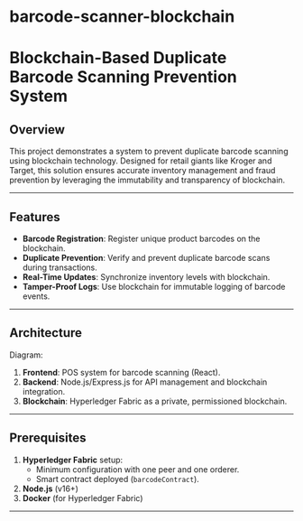 # barcode-scanner-blockchain
# Blockchain-Based Duplicate Barcode Scanning Prevention System

## Overview
This project demonstrates a system to prevent duplicate barcode scanning using blockchain technology. Designed for retail giants like Kroger and Target, this solution ensures accurate inventory management and fraud prevention by leveraging the immutability and transparency of blockchain.

---

## Features
- **Barcode Registration**: Register unique product barcodes on the blockchain.
- **Duplicate Prevention**: Verify and prevent duplicate barcode scans during transactions.
- **Real-Time Updates**: Synchronize inventory levels with blockchain.
- **Tamper-Proof Logs**: Use blockchain for immutable logging of barcode events.

---

## Architecture
Diagram: <TODO>

1. **Frontend**: POS system for barcode scanning (React).
2. **Backend**: Node.js/Express.js for API management and blockchain integration.
3. **Blockchain**: Hyperledger Fabric as a private, permissioned blockchain.

---

## Prerequisites
1. **Hyperledger Fabric** setup:
   - Minimum configuration with one peer and one orderer.
   - Smart contract deployed (`barcodeContract`).
2. **Node.js** (v16+)
3. **Docker** (for Hyperledger Fabric)

---
